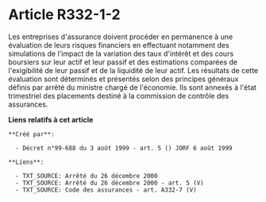 # Article R332-1-2

Les entreprises d'assurance doivent procéder en permanence à une évaluation de leurs risques financiers en effectuant
notamment des simulations de l'impact de la variation des taux d'intérêt et des cours boursiers sur leur actif et leur passif
et des estimations comparées de l'exigibilité de leur passif et de la liquidité de leur actif. Les résultats de cette
évaluation sont déterminés et présentés selon des principes généraux définis par arrêté du ministre chargé de l'économie. Ils
sont annexés à l'état trimestriel des placements destiné à la commission de contrôle des assurances.

**Liens relatifs à cet article**

	**Créé par**:

	  - Décret n°99-688 du 3 août 1999 - art. 5 () JORF 6 août 1999

	**Liens**:

	  - TXT_SOURCE: Arrêté du 26 décembre 2000
	  - TXT_SOURCE: Arrêté du 26 décembre 2000 - art. 5 (V)
	  - TXT_SOURCE: Code des assurances - art. A332-7 (V)
